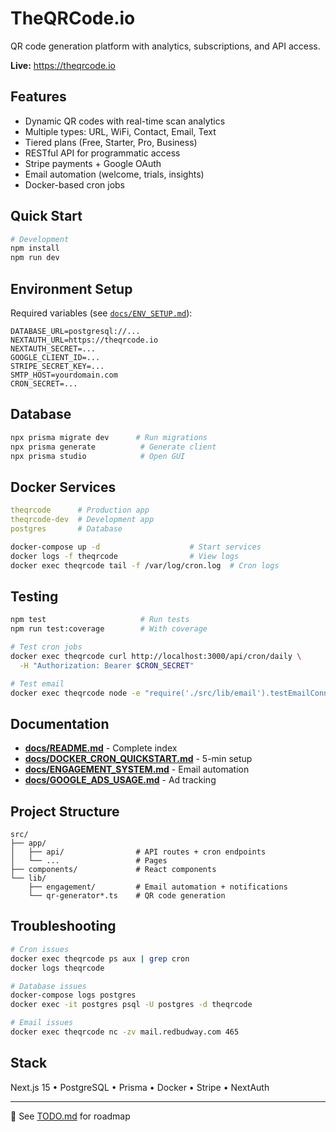 # TheQRCode.io

QR code generation platform with analytics, subscriptions, and API access.

**Live:** https://theqrcode.io

## Features

- Dynamic QR codes with real-time scan analytics
- Multiple types: URL, WiFi, Contact, Email, Text
- Tiered plans (Free, Starter, Pro, Business)
- RESTful API for programmatic access
- Stripe payments + Google OAuth
- Email automation (welcome, trials, insights)
- Docker-based cron jobs

## Quick Start

```bash
# Development
npm install
npm run dev
```

## Environment Setup

Required variables (see [`docs/ENV_SETUP.md`](docs/ENV_SETUP.md)):

```env
DATABASE_URL=postgresql://...
NEXTAUTH_URL=https://theqrcode.io
NEXTAUTH_SECRET=...
GOOGLE_CLIENT_ID=...
STRIPE_SECRET_KEY=...
SMTP_HOST=yourdomain.com
CRON_SECRET=...
```

## Database

```bash
npx prisma migrate dev      # Run migrations
npx prisma generate          # Generate client
npx prisma studio            # Open GUI
```

## Docker Services

```yaml
theqrcode      # Production app
theqrcode-dev  # Development app
postgres       # Database
```

```bash
docker-compose up -d                    # Start services
docker logs -f theqrcode                # View logs
docker exec theqrcode tail -f /var/log/cron.log  # Cron logs
```

## Testing

```bash
npm test                     # Run tests
npm run test:coverage        # With coverage

# Test cron jobs
docker exec theqrcode curl http://localhost:3000/api/cron/daily \
  -H "Authorization: Bearer $CRON_SECRET"

# Test email
docker exec theqrcode node -e "require('./src/lib/email').testEmailConnection()"
```

## Documentation

- **[docs/README.md](docs/README.md)** - Complete index
- **[docs/DOCKER_CRON_QUICKSTART.md](docs/DOCKER_CRON_QUICKSTART.md)** - 5-min setup
- **[docs/ENGAGEMENT_SYSTEM.md](docs/ENGAGEMENT_SYSTEM.md)** - Email automation
- **[docs/GOOGLE_ADS_USAGE.md](docs/GOOGLE_ADS_USAGE.md)** - Ad tracking

## Project Structure

```
src/
├── app/
│   ├── api/                # API routes + cron endpoints
│   └── ...                 # Pages
├── components/             # React components
└── lib/
    ├── engagement/         # Email automation + notifications
    └── qr-generator*.ts    # QR code generation
```

## Troubleshooting

```bash
# Cron issues
docker exec theqrcode ps aux | grep cron
docker logs theqrcode

# Database issues
docker-compose logs postgres
docker exec -it postgres psql -U postgres -d theqrcode

# Email issues
docker exec theqrcode nc -zv mail.redbudway.com 465
```

## Stack

Next.js 15 • PostgreSQL • Prisma • Docker • Stripe • NextAuth

---

📝 See [TODO.md](TODO.md) for roadmap
